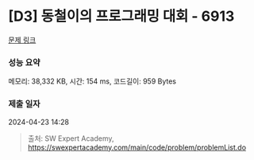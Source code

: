 # [D3] 동철이의 프로그래밍 대회 - 6913 

[문제 링크](https://swexpertacademy.com/main/code/problem/problemDetail.do?contestProbId=AWicMVWKTuMDFAUL) 

### 성능 요약

메모리: 38,332 KB, 시간: 154 ms, 코드길이: 959 Bytes

### 제출 일자

2024-04-23 14:28



> 출처: SW Expert Academy, https://swexpertacademy.com/main/code/problem/problemList.do